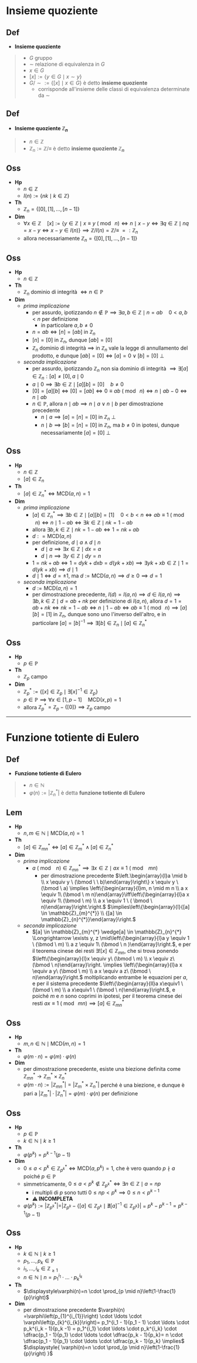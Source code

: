 # Insieme quoziente

## Def

- **Insieme quoziente**

> - $G$ gruppo
> - $\sim$ relazione di equivalenza in $G$
> - $x \in G$
> - $[x]:=\{y \in G \mid x \sim y\}$
> - $G/\sim := \{[x] \mid x \in G\}$ è detto **insieme quoziente**
>   - corrisponde all'insieme delle classi di equivalenza determinate da $\sim$

## Def

- **Insieme quoziente $\mathbb{Z}_n$**

> - $n \in \mathbb{Z}$
> - $\mathbb{Z}_n := \mathbb{Z} / \equiv$ è detto **insieme quoziente $\mathbb{Z}_n$**

## Oss

- **Hp**
    - $n \in \mathbb{Z}$
    - $I(n) := \{nk \mid k \in \mathbb{Z}\}$
- **Th**
    - $\mathbb{Z}_n = \{[0], [1], \ldots, [n - 1]\}$
- **Dim**
    - $\forall x \in \mathbb{Z} \quad [x] := \{ y \in \mathbb{Z} \mid x \equiv y \ (\bmod \ n) \iff n \mid x - y \iff \exists q \in \mathbb{Z} \mid n q = x - y \iff x - y \in I(n)\} \implies \mathbb{Z}/I(n) = \mathbb{Z}/\equiv \ =: \mathbb{Z}_n$
    - allora necessariamente $\mathbb{Z}_n = \{[0], [1], \ldots, [n - 1]\}$

## Oss

- **Hp**
  - $n \in \mathbb{Z}$
- **Th**
  - $\mathbb{Z}_n$ dominio di integrità $\iff n \in \mathbb{P}$
- **Dim**
  - _prima implicazione_
    - per assurdo, ipotizzando $n \notin \mathbb{P} \implies \exists a, b \in \mathbb{Z} \mid n = ab \quad 0 \lt a, b \lt n$ per definizione
        - in particolare $a, b \neq 0$
    - $n = ab \iff [n] = [ab]$ in $\mathbb{Z}_n$
    - $[n] = [0]$ in $\mathbb{Z}_n$, dunque $[ab] = [0]$
    - $\mathbb{Z}_n$ dominio di integrità $\implies$ in $\mathbb{Z}_n$ vale la legge di annullamento del prodotto, e dunque $[ab] = [0] \iff [a] = 0 \lor [b] = [0] \ \bot$
  - _seconda implicazione_
    - per assurdo, ipotizzando $\mathbb{Z}_n$ non sia dominio di integrità $\implies \exists[a] \in \mathbb{Z}_n : [a] \neq [0], a \mid 0$
    - $a \mid 0 \implies \exists b \in \mathbb{Z} \mid [a][b] = [0] \quad b \neq 0$
    - $[0]=[a][b] \iff [0]=[ab] \iff 0 \equiv ab \ (\bmod \  n) \iff n \mid ab - 0 \iff n \mid ab$
    - $n \in \mathbb{P}$, allora $n \mid ab \implies n \mid a \lor n \mid b$ per dimostrazione precedente
      - $n \mid a \implies [a] = [n] = [0]$ in $\mathbb{Z}_n \ \bot$
      - $n \mid b \implies [b] = [n] = [0]$ in $\mathbb{Z}_n$, ma $b \neq 0$ in ipotesi, dunque necessariamente $[a] =[0] \ \bot$

## Oss

- **Hp**
  - $n \in \mathbb{Z}$
  - $[a] \in \mathbb{Z}_n \quad$
- **Th**
  - $[a] \in \mathbb{Z}^*_n \iff \textrm{MCD}(a, n) = 1$
- **Dim**
  - _prima implicazione_
    - $[a] \in \mathbb{Z}_n^* \implies \exists b \in \mathbb{Z} \mid [a][b] = [1] \quad 0 \lt b \lt n \iff ab \equiv 1 \ (\bmod \ n) \iff n \mid 1 - ab \iff \exists k \in \mathbb{Z} \mid nk = 1 - ab$
    - allora $\exists b, k \in \mathbb{Z} \mid n k = 1 - ab \iff 1 = nk + ab$
    - $d : = \textrm{MCD}(a, n)$
    - per definizione, $d \mid a \land d \mid n$
      - $d \mid a \implies \exists x \in \mathbb{Z} \mid dx = a$
      - $d \mid n \implies \exists y \in \mathbb{Z} \mid dy = n$
    - $1 = nk + ab \iff 1 = dyk + dxb = d(yk + xb) \implies \exists yk + xb \in \mathbb{Z} \mid 1 = d(yk +xb) \implies d \mid 1$
    - $d \mid 1 \iff d = \pm 1$, ma $d := \textrm{MCD}(a, n) \implies d \ge 0 \implies d = 1$
  - _seconda implicazione_
    - $d := \textrm{MCD}(a, n) = 1$
    - per dimostrazione precedente, $I(d) = I(a, n) \implies d \in I(a, n) \implies \exists b, k \in \mathbb{Z} \mid d = ab + nk$ per definizione di $I(a, n)$, allora $d = 1 = ab + nk \iff nk = 1 - ab \iff n \mid 1 - ab \iff ab \equiv 1 \ (\bmod \ n) \implies [a][b] = [1]$ in $\mathbb{Z}_n$, dunque sono uno l'inverso dell'altro, e in particolare $[a] = [b]^{-1} \implies \exists [b] \in \mathbb{Z}_n \mid [a]\in \mathbb{Z}_n^*$

## Oss

- **Hp**
  - $p \in \mathbb{P}$
- **Th**
  - $\mathbb{Z}_p$ campo
- **Dim**
  - $\mathbb{Z}_p^* := \{[x] \in \mathbb{Z}_p \mid \exists[x]^{-1} \in \mathbb{Z}_p\}$
  - $p \in \mathbb{P} \implies \forall x \in [1, p - 1] \quad \textrm{MCD}(x, p) = 1$
  - allora $\mathbb{Z}_p^* = \mathbb{Z}_p - \{[0]\} \implies \mathbb{Z}_p$ campo

****

# Funzione totiente di Eulero

## Def

- **Funzione totiente di Eulero**

> - $n \in \mathbb{N}$
> - $\varphi(n) := |\mathbb{Z}_n^* |$ è detta **funzione totiente di Eulero**

## Lem

- **Hp**
  - $n, m \in \mathbb{N} \mid \textrm{MCD}(a, n) = 1$
- **Th**
  - $[a]  \in \mathbb{Z}_{m n}^{*} \iff[a] \in \mathbb{Z}_{m}^{*} \land [a] \in \mathbb{Z}^*_{n}$
- **Dim**
  - _prima implicazione_
      - $a \ (\bmod \ \ n) \in \mathbb{Z}_{mn}^* \implies \exists x \in \mathbb{Z} \mid ax \equiv 1 \ (\bmod \ \ mn)$
        - per dimostrazione precedente $\left.\begin{array}{l}a \mid b \\ x \equiv y \ (\bmod \ \ b)\end{array}\right\} x \equiv y \ (\bmod \ a) \implies \left\{\begin{array}{l}m, n \mid m n \\ a x \equiv 1\ (\bmod \ m n)\end{array}\iff\left\{\begin{array}{l}a x \equiv 1\ (\bmod \ m) \\ a x \equiv 1 \ ( \bmod \ n)\end{array}\right.\right.$ $\implies\left\{\begin{array}{l}{[a] \in \mathbb{Z}_{m}^{*}} \\ {[a] \in \mathbb{Z}_{n}^{*}}\end{array}\right.$
  - _seconda implicazione_
    - $[a] \in \mathbb{Z}_{m}^{*} \wedge[a] \in \mathbb{Z}_{n}^{*} \Longrightarrow \exists y, z \mid\left\{\begin{array}{l}a y \equiv 1 \ (\bmod \ m) \\ a z \equiv 1\ (\bmod \ n )\end{array}\right.$, e per il teorema cinese dei resti $\exists ! [x] \in \mathbb{Z}_{mn}$, che si trova ponendo $\left\{\begin{array}{l}x \equiv y\ (\bmod \ m) \\ x \equiv z\ (\bmod \ n)\end{array}\right. \implies \left\{\begin{array}{l}a x \equiv a y\ (\bmod \ m) \\ a x \equiv a z\ (\bmod \ n)\end{array}\right.$ moltiplicando entrambe le equazioni per $a$, e per il sistema precedente $\left\{\begin{array}{ll}a x\equiv1 \ (\bmod \ m) \\ a x\equiv1 \ (\bmod \ n)\end{array}\right.$, e poiché $m$ e $n$ sono coprimi in ipotesi, per il teorema cinese dei resti $ax \equiv 1 \ (\bmod \ mn) \implies [a ] \in \mathbb{Z}_{mn}^*$

## Oss

- **Hp**
  - $m, n \in \mathbb{N} \mid \textrm{MCD}(m, n) = 1$
- **Th**
  - $\varphi(m \cdot n) = \varphi(m) \cdot \varphi(n)$
- **Dim**
    - per dimostrazione precedente, esiste una biezione definita come $\mathbb{Z}_{m n}^{*} \rightarrow \mathbb{Z}_{m}^{*} \times \mathbb{Z}_{n}^{*}$
  - $\varphi(m \cdot n):=\left|\mathbb{Z}_{m n}^{*}\right|=\left|\mathbb{Z}_{m}^{*} \times \mathbb{Z}_{n}^{*}\right|$ perché è una biezione, e dunque è pari a $\left|\mathbb{Z}_{m}^{*}\right| \cdot\left|\mathbb{Z}_{n}^{*}\right|=\varphi(m) \cdot \varphi(n)$ per definizione

## Oss

- **Hp**
    - $p \in \mathbb{P}$
    - $k \in \mathbb{N} \mid k \ge 1$
- **Th**
    - $\varphi(p^k) = p^{k -1}(p-1)$
- **Dim**
  - $0 \le a \lt p^k \in \mathbb{Z}_{p^k}^* \iff \textrm{MCD}(a, p^k)=1$, che è vero quando $p \nmid a$ poiché $p \in \mathbb{P}$
  - simmetricamente, $0 \le a \lt p^k \notin \mathbb{Z}_{p^k}^* \iff \exists n \in \mathbb{Z} \mid a = np$
    - i multipli di $p$ sono tutti $0 \leq n p<p^{k} \implies 0 \leq n \lt p ^{k - 1}$
    - **⚠️ INCOMPLETA**
  - $\varphi \left( p^{k}\right):=\left|\mathbb{Z}_{p^{k}}^{*}\right|=$$\left| \mathbb{Z}_{p^{k}}-\left\{[a] \in \mathbb{Z}_{p^{k}} \mid\nexists[a]^{-1} \in \mathbb{Z}_{p^{k}}\right\} \right|$ = $p^k - p^{k - 1} = p^{k - 1}(p - 1)$

## Oss

- **Hp**
    - $k \in \mathbb{N} \mid k \ge 1$
    - $p_1, \ldots, p_k \in \mathbb{P}$
    - $i_1, \ldots, i_k \in \mathbb{Z}_{\ge 1}$
    - $n \in \mathbb{N} \mid n = p_1^{i_1} \cdot \ldots \cdot p_k^{i_k}$ 
- **Th**
    - $\displaystyle\varphi(n)=n \cdot \prod_{p \mid n}\left(1-\frac{1}{p}\right)$
- **Dim**
  - per dimostrazione precedente $\varphi(n) =\varphi\left(p_{1}^{i_{1}}\right) \cdot \ldots \cdot \varphi\left(p_{k}^{i_{k}}\right)= p_1^{i_1 - 1}(p_1 - 1) \cdot \ldots \cdot p_k^{i_k - 1}(p_k -1) = p_1^{i_1} \cdot \ldots \cdot p_k^{i_k} \cdot \dfrac{p_1 - 1}{p_1} \cdot \ldots \cdot \dfrac{p_k - 1}{p_k}= n \cdot \dfrac{p_1 - 1}{p_1} \cdot \ldots \cdot \dfrac{p_k - 1}{p_k} \implies$ $\displaystyle{ \varphi(n)=n \cdot \prod_{p \mid n}\left(1-\frac{1}{p}\right) }$

